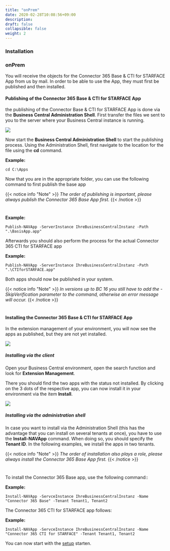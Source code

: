```yaml
---
title: "onPrem"
date: 2020-02-28T10:08:56+09:00
description: 
draft: false
collapsible: false
weight: 2
---
```

### Installation

### onPrem
You will receive the objects for the Connector 365 Base & CTI for STARFACE App from us by mail. In order to be able to use the App, they must first be published and then installed.

#### Publishing of the Connector 365 Base & CTI for STARFACE App
the publishing of the Connector Base & CTI for STARFACE App is done via the **Business Central Administration Shell**. First transfer the files we sent to you to the server where your Business Central instance is running.

![](images/apps/adminshell.PNG)

Now start the **Business Central Administration Shell** to start the publishing process. Using the Administration Shell, first navigate to the location for the file using the **cd** command.

**Example:**

```cd C:\Apps```

Now that you are in the appropriate folder, you can use the following command to first publish the base app

{{< notice info "Note" >}}
 _The order of publishing is important, please always publish the Connector 365 Base App first._
{{< /notice >}}
#

**Example:**

```Publish-NAVApp -ServerInstance IhreBusinessCentralInstanz -Path ".\BasisApp.app"```

Afterwards you should also perform the process for the actual Connector 365 CTI for STARFACE app

**Example:**

```Publish-NAVApp -ServerInstance IhreBusinessCentralInstanz -Path ".\CTIforSTARFACE.app"```

Both apps should now be published in your system.

{{< notice info "Note" >}}
 _In versions up to BC 16 you still have to add the -SkipVerification parameter to the command, otherwise an error message will occur._
{{< /notice >}}
#

#### Installing the Connector 365 Base & CTI for STARFACE App
In the extension management of your environment, you will now see the apps as published, but they are not yet installed.

![](images/apps/ctipublishen.PNG)

##### Installing via the client
Open your Business Central environment, open the search function and look for **Extension Management**.

There you should find the two apps with the status not installed. By clicking on the 3 dots of the respective app, you can now install it in your environment via the item **Install**.

![](images/apps/appinstallen.PNG)

##### Installing via the administration shell
In case you want to install via the Administration Shell (this has the advantage that you can install on several tenants at once), you have to use the **Install-NAVApp** command. When doing so, you should specify the **Tenant ID**. In the following examples, we install the apps in two tenants.

{{< notice info "Note" >}}
 _The order of installation also plays a role, please always install the Connector 365 Base App first._
{{< /notice >}}
#

To install the Connector 365 Base app, use the following command::

**Example:**

```Install-NAVApp -ServceInstance IhreBusinessCentralInstanz -Name "Connector 365 Base" -Tenant Tenant1, Tenant2```

The Connector 365 CTI for STARFACE app follows:

**Example:**

```Install-NAVApp -ServceInstance IhreBusinessCentralInstanz -Name "Connector 365 CTI for STARFACE" -Tenant Tenant1, Tenant2```

You can now start with the [setup](/en-us/apps/cti-for-starface/first-steps/setup/) starten.



